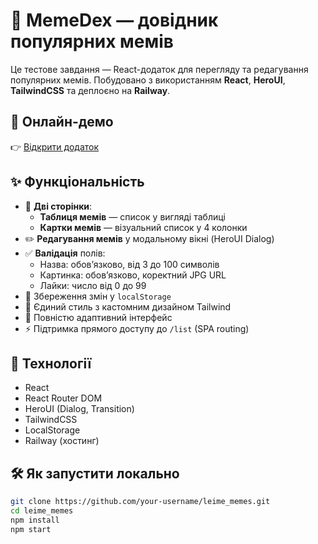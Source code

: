 # 🧠 MemeDex — довідник популярних мемів

Це тестове завдання — React-додаток для перегляду та редагування популярних мемів. Побудовано з використанням **React**, **HeroUI**, **TailwindCSS** та деплоєно на **Railway**.

## 🔗 Онлайн-демо

👉 [Відкрити додаток](https://leimememes-production.up.railway.app)

## ✨ Функціональність

- 📄 **Дві сторінки**:
  - **Таблиця мемів** — список у вигляді таблиці
  - **Картки мемів** — візуальний список у 4 колонки
- ✏️ **Редагування мемів** у модальному вікні (HeroUI Dialog)
- ✅ **Валідація** полів:
  - Назва: обов’язково, від 3 до 100 символів
  - Картинка: обов’язково, коректний JPG URL
  - Лайки: число від 0 до 99
- 💾 Збереження змін у `localStorage`
- 🎨 Єдиний стиль з кастомним дизайном Tailwind
- 📱 Повністю адаптивний інтерфейс
- ⚡ Підтримка прямого доступу до `/list` (SPA routing)

## 🧰 Технології

- React
- React Router DOM
- HeroUI (Dialog, Transition)
- TailwindCSS
- LocalStorage
- Railway (хостинг)

## 🛠 Як запустити локально

```bash
git clone https://github.com/your-username/leime_memes.git
cd leime_memes
npm install
npm start
